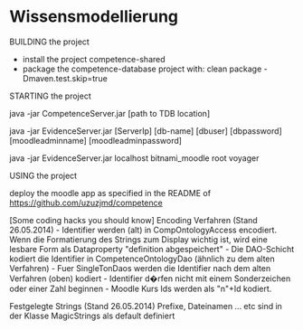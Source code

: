 Wissensmodellierung
===================

BUILDING the project
 - install the project competence-shared  		
 - package the competence-database project with: clean package -Dmaven.test.skip=true

STARTING the project

java -jar CompetenceServer.jar [path to TDB location]

java -jar EvidenceServer.jar [ServerIp] [db-name] [dbuser] [dbpassword] [moodleadminname] [moodleadminpassword]
 
java -jar EvidenceServer.jar localhost bitnami_moodle root voyager
 
USING the project

deploy the moodle app as specified in the README of https://github.com/uzuzjmd/competence

[Some coding hacks you should know]
Encoding Verfahren (Stand 26.05.2014)
	- Identifier werden (alt) in CompOntologyAccess encodiert. Wenn die Formatierung des Strings zum Display wichtig ist, wird eine lesbare Form
	als Dataproperty "definition abgespeichert"
	- Die DAO-Schicht kodiert die Identifier in CompetenceOntologyDao (ähnlich zu dem alten Verfahren)
	- Fuer SingleTonDaos werden die Identifier nach dem alten Verfahren (oben) kodiert
	- Identifier d�rfen nicht mit einem Sonderzeichen oder einer Zahl beginnen
	- Moodle Kurs Ids werden als "n"+Id kodiert. 

Festgelegte Strings (Stand 26.05.2014)
Prefixe, Dateinamen ... etc sind in der Klasse MagicStrings als default definiert

 	